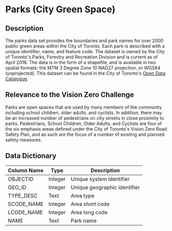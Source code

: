 # Parks (City Green Space) 

## Description 
The parks data set provides the boundaries and park names for over 2000 public green areas within the City of Toronto. Each park is described with a unique identifier, name, and feature code. The dataset is owned by the City of Toronto's Parks, Forestry and Recreation Division and is current as of April 2018. The data is in the form of a shapefile, and is available in two spatial formats: the MTM 3 Degree Zone 10 NAD27 projection, or WGS84 (unprojected). This dataset can be found in the City of Toronto's [Open Data Catalogue](https://www.toronto.ca/city-government/data-research-maps/open-data/open-data-catalogue/#d203b048-26d0-2e3b-da9f-16a5af5c07f8).

## Relevance to the Vision Zero Challenge
Parks are open spaces that are used by many members of the community including school children, older adults, and cyclists. In addition, there may be an increased number of pedestrians on city streets in close proximity to parks. Pedestrians, School Children, Older Adults, and Cyclists are four of the six emphasis areas defined under the City of Toronto's Vision Zero Road Safety Plan, and as such are the focus of a number of existing and planned safety measures.

## Data Dictionary 
| Column Name | Type | Description |
|-------------|------|-------------|
OBJECTID | Integer | Unique system identifier
GEO_ID | Integer | Unique geographic identifier
TYPE_DESC | Text | Area type
SCODE_NAME | Integer | Area short code
LCODE_NAME | Integer | Area long code
NAME | Text | Park name 
